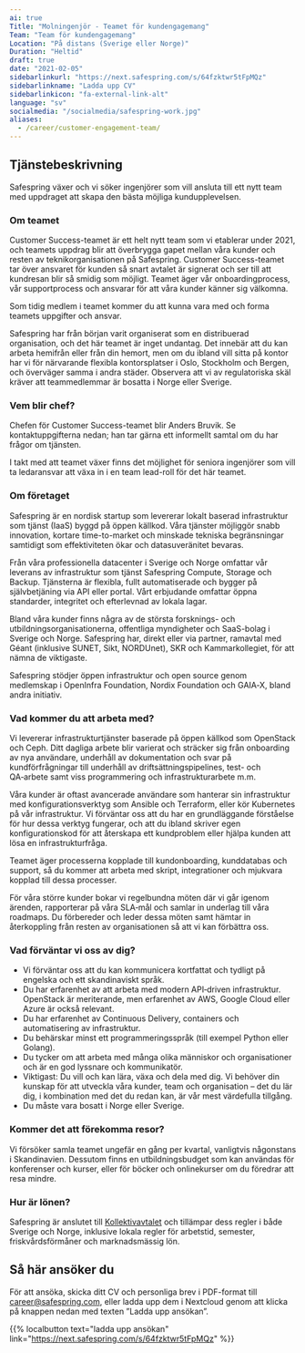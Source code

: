 ```yaml
---
ai: true
Title: "Molningenjör - Teamet för kundengagemang"
Team: "Team för kundengagemang"
Location: "På distans (Sverige eller Norge)"
Duration: "Heltid"
draft: true
date: "2021-02-05"
sidebarlinkurl: "https://next.safespring.com/s/64fzktwr5tFpMQz"
sidebarlinkname: "Ladda upp CV"
sidebarlinkicon: "fa-external-link-alt"
language: "sv"
socialmedia: "/socialmedia/safespring-work.jpg"
aliases:
  - /career/customer-engagement-team/
---
```

## Tjänstebeskrivning

Safespring växer och vi söker ingenjörer som vill ansluta till ett nytt team med uppdraget att skapa den bästa möjliga kundupplevelsen.

### Om teamet

Customer Success-teamet är ett helt nytt team som vi etablerar under 2021, och teamets uppdrag blir att överbrygga gapet mellan våra kunder och resten av teknikorganisationen på Safespring. Customer Success-teamet tar över ansvaret för kunden så snart avtalet är signerat och ser till att kundresan blir så smidig som möjligt. Teamet äger vår onboardingprocess, vår supportprocess och ansvarar för att våra kunder känner sig välkomna.

Som tidig medlem i teamet kommer du att kunna vara med och forma teamets uppgifter och ansvar.

Safespring har från början varit organiserat som en distribuerad organisation, och det här teamet är inget undantag. Det innebär att du kan arbeta hemifrån eller från din hemort, men om du ibland vill sitta på kontor har vi för närvarande flexibla kontorsplatser i Oslo, Stockholm och Bergen, och överväger samma i andra städer. Observera att vi av regulatoriska skäl kräver att teammedlemmar är bosatta i Norge eller Sverige.

### Vem blir chef?

Chefen för Customer Success-teamet blir Anders Bruvik. Se kontaktuppgifterna nedan; han tar gärna ett informellt samtal om du har frågor om tjänsten.

I takt med att teamet växer finns det möjlighet för seniora ingenjörer som vill ta ledaransvar att växa in i en team lead-roll för det här teamet.

### Om företaget

Safespring är en nordisk startup som levererar lokalt baserad infrastruktur som tjänst (IaaS) byggd på öppen källkod. Våra tjänster möjliggör snabb innovation, kortare time-to-market och minskade tekniska begränsningar samtidigt som effektiviteten ökar och datasuveränitet bevaras.

Från våra professionella datacenter i Sverige och Norge omfattar vår leverans av infrastruktur som tjänst Safespring Compute, Storage och Backup. Tjänsterna är flexibla, fullt automatiserade och bygger på självbetjäning via API eller portal. Vårt erbjudande omfattar öppna standarder, integritet och efterlevnad av lokala lagar.

Bland våra kunder finns några av de största forsknings- och utbildningsorganisationerna, offentliga myndigheter och SaaS-bolag i Sverige och Norge. Safespring har, direkt eller via partner, ramavtal med Géant (inklusive SUNET, Sikt, NORDUnet), SKR och Kammarkollegiet, för att nämna de viktigaste.

Safespring stödjer öppen infrastruktur och open source genom medlemskap i OpenInfra Foundation, Nordix Foundation och GAIA‑X, bland andra initiativ.

### Vad kommer du att arbeta med?

Vi levererar infrastrukturtjänster baserade på öppen källkod som OpenStack och Ceph. Ditt dagliga arbete blir varierat och sträcker sig från onboarding av nya användare, underhåll av dokumentation och svar på kundförfrågningar till underhåll av driftsättningspipelines, test- och QA‑arbete samt viss programmering och infrastrukturarbete m.m.

Våra kunder är oftast avancerade användare som hanterar sin infrastruktur med konfigurationsverktyg som Ansible och Terraform, eller kör Kubernetes på vår infrastruktur. Vi förväntar oss att du har en grundläggande förståelse för hur dessa verktyg fungerar, och att du ibland skriver egen konfigurationskod för att återskapa ett kundproblem eller hjälpa kunden att lösa en infrastrukturfråga.

Teamet äger processerna kopplade till kundonboarding, kunddatabas och support, så du kommer att arbeta med skript, integrationer och mjukvara kopplad till dessa processer.

För våra större kunder bokar vi regelbundna möten där vi går igenom ärenden, rapporterar på våra SLA‑mål och samlar in underlag till våra roadmaps. Du förbereder och leder dessa möten samt hämtar in återkoppling från resten av organisationen så att vi kan förbättra oss.

### Vad förväntar vi oss av dig?

- Vi förväntar oss att du kan kommunicera kortfattat och tydligt på engelska och ett skandinaviskt språk.
- Du har erfarenhet av att arbeta med modern API‑driven infrastruktur. OpenStack är meriterande, men erfarenhet av AWS, Google Cloud eller Azure är också relevant.
- Du har erfarenhet av Continuous Delivery, containers och automatisering av infrastruktur.
- Du behärskar minst ett programmeringsspråk (till exempel Python eller Golang).
- Du tycker om att arbeta med många olika människor och organisationer och är en god lyssnare och kommunikatör.
- Viktigast: Du vill och kan lära, växa och dela med dig. Vi behöver din kunskap för att utveckla våra kunder, team och organisation – det du lär dig, i kombination med det du redan kan, är vår mest värdefulla tillgång.
- Du måste vara bosatt i Norge eller Sverige.

### Kommer det att förekomma resor?

Vi försöker samla teamet ungefär en gång per kvartal, vanligtvis någonstans i Skandinavien. Dessutom finns en utbildningsbudget som kan användas för konferenser och kurser, eller för böcker och onlinekurser om du föredrar att resa mindre.

### Hur är lönen?

Safespring är anslutet till [Kollektivavtalet](https://www.itot.se/) och tillämpar dess regler i både Sverige och Norge, inklusive lokala regler för arbetstid, semester, friskvårdsförmåner och marknadsmässig lön.

<div id="down"></div>

## Så här ansöker du

För att ansöka, skicka ditt CV och personliga brev i PDF-format till [career@safespring.com](mailto:career@safespring.com), eller ladda upp dem i Nextcloud genom att klicka på knappen nedan med texten ”Ladda upp ansökan”.

{{% localbutton text="ladda upp ansökan" link="https://next.safespring.com/s/64fzktwr5tFpMQz" %}}